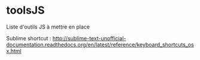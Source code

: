 # toolsJS
Liste d'outils JS à mettre en place

Sublime shortcut : 
http://sublime-text-unofficial-documentation.readthedocs.org/en/latest/reference/keyboard_shortcuts_osx.html
